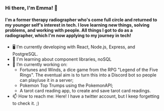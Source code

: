 <!-- **SurfingElectron/SurfingElectron** is a ✨ _special_ ✨ repository because its `README.md` (this file) appears on your GitHub profile. -->
### Hi there, I'm Emma! 👋

#### I'm a former therapy radiographer who's come full circle and returned to my younger self's interest in tech. I love learning new things, solving problems, and working with people. All things I got to do as a radiographer, which I'm now applying to my journey in tech!

#### 
- 🖥️ I’m currently developing with React, Node.js, Express, and PostgreSQL.
- 🌱 I'm learning about component libraries, noSQL
- 🔭 I’m currently working on: 
  - Fortunes and Winds, a dice game from the RPG "Legend of the Five Rings". The eventual aim is to turn this into a Discord bot so people can play/use it in a server;
  - Pokemon Top Trumps using the PokemonAPI;
  - A tarot card reading app, to create and save tarot card readings.
- 📫 How to reach me: Here! I have a twitter account, but I keep forgetting to check it. ;)


<!-- - 👯 I’m looking to collaborate on ... 
- 🤔 I’m looking for help with ... 
- 💬 Ask me about ... -->
